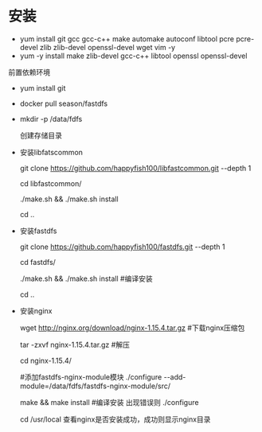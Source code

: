 # 安装



* yum install git gcc gcc-c++ make automake autoconf libtool pcre pcre-devel zlib zlib-devel openssl-devel wget vim -y
* yum -y install make zlib-devel gcc-c++ libtool openssl openssl-devel

前置依赖环境

* yum install git

* docker pull season/fastdfs

* mkdir -p /data/fdfs

  创建存储目录

* 安装libfatscommon

  git clone https://github.com/happyfish100/libfastcommon.git --depth 1

  cd libfastcommon/

  ./make.sh && ./make.sh install

  cd ..

* 安装fastdfs

  git clone https://github.com/happyfish100/fastdfs.git --depth 1

  cd fastdfs/

  ./make.sh && ./make.sh install #编译安装

  cd ..

* 安装nginx

  wget http://nginx.org/download/nginx-1.15.4.tar.gz #下载nginx压缩包

  tar -zxvf nginx-1.15.4.tar.gz #解压

  cd nginx-1.15.4/

  #添加fastdfs-nginx-module模块
  ./configure --add-module=/data/fdfs/fastdfs-nginx-module/src/ 

  make && make install #编译安装		出现错误则 ./configure 

  cd /usr/local 查看nginx是否安装成功，成功则显示nginx目录